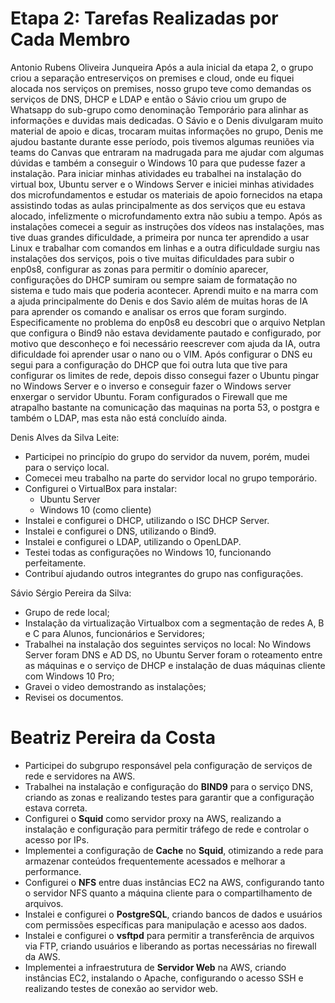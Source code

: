 # Etapa 2: Tarefas Realizadas por Cada Membro
Antonio Rubens Oliveira Junqueira
 Após a aula inicial da etapa 2, o grupo criou a separação entreserviços on premises e cloud, onde eu fiquei alocada nos serviços on premises, nosso grupo teve como demandas os serviços de DNS, DHCP e LDAP e então o Sávio criou um grupo de Whatsapp do sub-grupo como denominação Temporário para alinhar as informações e duvidas mais dedicadas.
O Sávio e o Denis divulgaram muito material de apoio e dicas, trocaram muitas informações no grupo, Denis me ajudou bastante durante esse período, pois tivemos algumas reuniões via teams do Canvas que entraram na madrugada para me ajudar com algumas dúvidas e também a conseguir o Windows 10 para que pudesse fazer a instalação.
Para iniciar minhas atividades eu trabalhei na instalação do virtual box, Ubuntu server e o Windows Server e iniciei minhas atividades dos microfundamentos e estudar os materiais de apoio fornecidos na etapa assistindo todas as aulas principalmente as dos serviços que eu estava alocado, infelizmente o microfundamento extra não subiu a tempo. Após as instalações comecei a seguir as instruções dos vídeos nas instalações, mas tive duas grandes dificuldade, a primeira por nunca ter aprendido a usar Linux e trabalhar com comandos em linhas e a outra dificuldade surgiu nas instalações dos serviços, pois o tive muitas dificuldades para subir o enp0s8, configurar as zonas para permitir o domínio aparecer, configurações do DHCP sumiram ou sempre saiam de formatação no sistema e tudo mais que poderia acontecer.
Aprendi muito e na marra com  a ajuda principalmente do Denis e dos Savio além de muitas horas de IA para aprender os comando e analisar os erros que foram surgindo.
Especificamente no problema do enp0s8 eu descobri que o arquivo Netplan que configura o  Bind9 não estava devidamente pautado e configurado, por motivo que desconheço e foi necessário reescrever com ajuda da IA, outra dificuldade foi aprender usar o nano ou o VIM.
Após configurar o DNS eu segui para a configuração do DHCP que foi outra luta que tive para configurar os limites de rede, depois disso consegui fazer o Ubuntu pingar no Windows Server e o inverso e conseguir fazer o Windows server enxergar o servidor Ubuntu.
Foram configurados o Firewall que me atrapalho bastante na comunicação das maquinas na porta 53, o postgra e também o LDAP, mas esta não está concluído ainda.
 
Denis Alves da Silva Leite:

- Participei no princípio do grupo do servidor da nuvem, porém, mudei para o serviço local.
- Comecei meu trabalho na parte do servidor local no grupo temporário.
- Configurei o VirtualBox para instalar:
  - Ubuntu Server
  - Windows 10 (como cliente)
- Instalei e configurei o DHCP, utilizando o ISC DHCP Server.
- Instalei e configurei o DNS, utilizando o Bind9.
- Instalei e configurei o LDAP, utilizando o OpenLDAP.
- Testei todas as configurações no Windows 10, funcionando perfeitamente.
- Contribuí ajudando outros integrantes do grupo nas configurações.

Sávio Sérgio Pereira da Silva:

- Grupo de rede local;
- Instalação da virtualização Virtualbox com a segmentação de redes A, B e C para Alunos, funcionários e Servidores;
- Trabalhei na instalação dos seguintes serviços no local: No Windows Server foram DNS e AD DS, no Ubuntu Server foram o roteamento entre as máquinas e o serviço de DHCP e instalação de duas máquinas cliente com Windows 10 Pro;
- Gravei o video demostrando as instalações;
- Revisei os documentos.

# Beatriz Pereira da Costa

- Participei do subgrupo responsável pela configuração de serviços de rede e servidores na AWS.
- Trabalhei na instalação e configuração do **BIND9** para o serviço DNS, criando as zonas e realizando testes para garantir que a configuração estava correta.
- Configurei o **Squid** como servidor proxy na AWS, realizando a instalação e configuração para permitir tráfego de rede e controlar o acesso por IPs.
- Implementei a configuração de **Cache** no **Squid**, otimizando a rede para armazenar conteúdos frequentemente acessados e melhorar a performance.
- Configurei o **NFS** entre duas instâncias EC2 na AWS, configurando tanto o servidor NFS quanto a máquina cliente para o compartilhamento de arquivos.
- Instalei e configurei o **PostgreSQL**, criando bancos de dados e usuários com permissões específicas para manipulação e acesso aos dados.
- Instalei e configurei o **vsftpd** para permitir a transferência de arquivos via FTP, criando usuários e liberando as portas necessárias no firewall da AWS.
- Implementei a infraestrutura de **Servidor Web** na AWS, criando instâncias EC2, instalando o Apache, configurando o acesso SSH e realizando testes de conexão ao servidor web.

